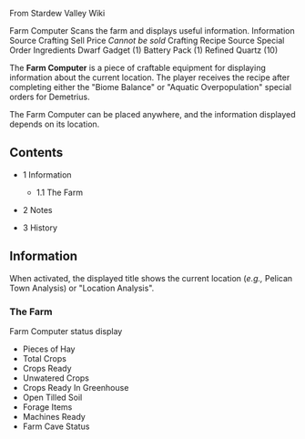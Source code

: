 From Stardew Valley Wiki

Farm Computer Scans the farm and displays useful information. Information Source Crafting Sell Price *Cannot be sold* Crafting Recipe Source Special Order Ingredients Dwarf Gadget (1) Battery Pack (1) Refined Quartz (10)

The **Farm Computer** is a piece of craftable equipment for displaying information about the current location. The player receives the recipe after completing either the "Biome Balance" or "Aquatic Overpopulation" special orders for Demetrius.

The Farm Computer can be placed anywhere, and the information displayed depends on its location.

## Contents

- 1 Information
  
  - 1.1 The Farm
- 2 Notes
- 3 History

## Information

When activated, the displayed title shows the current location (*e.g.,* Pelican Town Analysis) or "Location Analysis".

### The Farm

Farm Computer status display

- Pieces of Hay
- Total Crops
- Crops Ready
- Unwatered Crops
- Crops Ready In Greenhouse
- Open Tilled Soil
- Forage Items
- Machines Ready
- Farm Cave Status